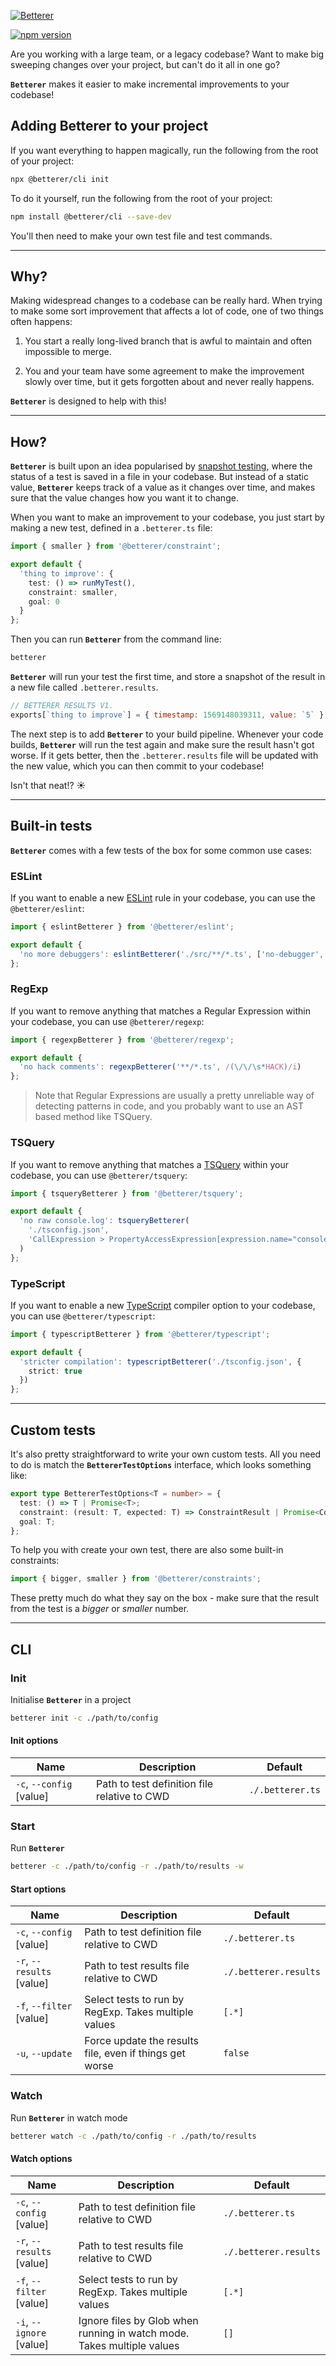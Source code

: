 [![Betterer](https://raw.githubusercontent.com/phenomnomnominal/betterer/master/docs/logo.png)](https://phenomnomnominal.github.io/betterer/)

[![npm version](https://img.shields.io/npm/v/@betterer/cli.svg)](https://www.npmjs.com/package/@betterer/cli)

Are you working with a large team, or a legacy codebase? Want to make big sweeping changes over your project, but can't do it all in one go?

**`Betterer`** makes it easier to make incremental improvements to your codebase!

## Adding Betterer to your project

If you want everything to happen magically, run the following from the root of your project:

```bash
npx @betterer/cli init
```

To do it yourself, run the following from the root of your project:

```bash
npm install @betterer/cli --save-dev
```

You'll then need to make your own test file and test commands.

---

## Why?

Making widespread changes to a codebase can be really hard. When trying to make some sort improvement that affects a lot of code, one of two things often happens:

1. You start a really long-lived branch that is awful to maintain and often impossible to merge.

2. You and your team have some agreement to make the improvement slowly over time, but it gets forgotten about and never really happens.

**`Betterer`** is designed to help with this!

---

## How?

**`Betterer`** is built upon an idea popularised by [snapshot testing](https://jestjs.io/docs/en/snapshot-testing), where the status of a test is saved in a file in your codebase. But instead of a static value, **`Betterer`** keeps track of a value as it changes over time, and makes sure that the value changes how you want it to change.

When you want to make an improvement to your codebase, you just start by making a new test, defined in a `.betterer.ts` file:

```typescript
import { smaller } from '@betterer/constraint';

export default {
  'thing to improve': {
    test: () => runMyTest(),
    constraint: smaller,
    goal: 0
  }
};
```

Then you can run **`Betterer`** from the command line:

```bash
betterer
```

**`Betterer`** will run your test the first time, and store a snapshot of the result in a new file called `.betterer.results`.

```js
// BETTERER RESULTS V1.
exports[`thing to improve`] = { timestamp: 1569148039311, value: `5` };
```

The next step is to add **`Betterer`** to your build pipeline. Whenever your code builds, **`Betterer`** will run the test again and make sure the result hasn't got worse. If it gets better, then the `.betterer.results` file will be updated with the new value, which you can then commit to your codebase!

Isn't that neat!? ☀️

---

## Built-in tests

**`Betterer`** comes with a few tests of the box for some common use cases:

### ESLint

If you want to enable a new [ESLint](https://eslint.org/) rule in your codebase, you can use the `@betterer/eslint`:

```typescript
import { eslintBetterer } from '@betterer/eslint';

export default {
  'no more debuggers': eslintBetterer('./src/**/*.ts', ['no-debugger', 'error'])
};
```

### RegExp

If you want to remove anything that matches a Regular Expression within your codebase, you can use `@betterer/regexp`:

```typescript
import { regexpBetterer } from '@betterer/regexp';

export default {
  'no hack comments': regexpBetterer('**/*.ts', /(\/\/\s*HACK)/i)
};
```

> Note that Regular Expressions are usually a pretty unreliable way of detecting patterns in code, and you probably want to use an AST based method like TSQuery.

### TSQuery

If you want to remove anything that matches a [TSQuery](https://github.com/phenomnomnominal/tsquery) within your codebase, you can use `@betterer/tsquery`:

```typescript
import { tsqueryBetterer } from '@betterer/tsquery';

export default {
  'no raw console.log': tsqueryBetterer(
    './tsconfig.json',
    'CallExpression > PropertyAccessExpression[expression.name="console"][name.name="log"]'
  )
};
```

### TypeScript

If you want to enable a new [TypeScript](https://www.typescriptlang.org/) compiler option to your codebase, you can use `@betterer/typescript`:

```typescript
import { typescriptBetterer } from '@betterer/typescript';

export default {
  'stricter compilation': typescriptBetterer('./tsconfig.json', {
    strict: true
  })
};
```

---

## Custom tests

It's also pretty straightforward to write your own custom tests. All you need to do is match the **`BettererTestOptions`** interface, which looks something like:

```typescript
export type BettererTestOptions<T = number> = {
  test: () => T | Promise<T>;
  constraint: (result: T, expected: T) => ConstraintResult | Promise<ConstraintResult>;
  goal: T;
};
```

To help you with create your own test, there are also some built-in constraints:

```typescript
import { bigger, smaller } from '@betterer/constraints';
```

These pretty much do what they say on the box - make sure that the result from the test is a _bigger_ or _smaller_ number.

---

## CLI

### Init

Initialise **`Betterer`** in a project

```sh
betterer init -c ./path/to/config
```

#### Init options

| Name                     | Description                                  | Default          |
| ------------------------ | -------------------------------------------- | ---------------- |
| `-c`, `--config` [value] | Path to test definition file relative to CWD | `./.betterer.ts` |

### Start

Run **`Betterer`**

```sh
betterer -c ./path/to/config -r ./path/to/results -w
```

#### Start options

| Name                      | Description                                             | Default               |
| ------------------------- | ------------------------------------------------------- | --------------------- |
| `-c`, `--config` [value]  | Path to test definition file relative to CWD            | `./.betterer.ts`      |
| `-r`, `--results` [value] | Path to test results file relative to CWD               | `./.betterer.results` |
| `-f`, `--filter` [value]  | Select tests to run by RegExp. Takes multiple values    | `[.*]`                |
| `-u`, `--update`          | Force update the results file, even if things get worse | `false`               |

### Watch

Run **`Betterer`** in watch mode

```sh
betterer watch -c ./path/to/config -r ./path/to/results
```

#### Watch options

| Name                      | Description                                                            | Default               |
| ------------------------- | ---------------------------------------------------------------------- | --------------------- |
| `-c`, `--config` [value]  | Path to test definition file relative to CWD                           | `./.betterer.ts`      |
| `-r`, `--results` [value] | Path to test results file relative to CWD                              | `./.betterer.results` |
| `-f`, `--filter` [value]  | Select tests to run by RegExp. Takes multiple values                   | `[.*]`                |
| `-i`, `--ignore` [value]  | Ignore files by Glob when running in watch mode. Takes multiple values | `[]`                  |
